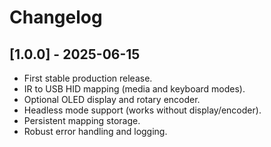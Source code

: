 # Changelog

## [1.0.0] - 2025-06-15

- First stable production release.
- IR to USB HID mapping (media and keyboard modes).
- Optional OLED display and rotary encoder.
- Headless mode support (works without display/encoder).
- Persistent mapping storage.
- Robust error handling and logging.
